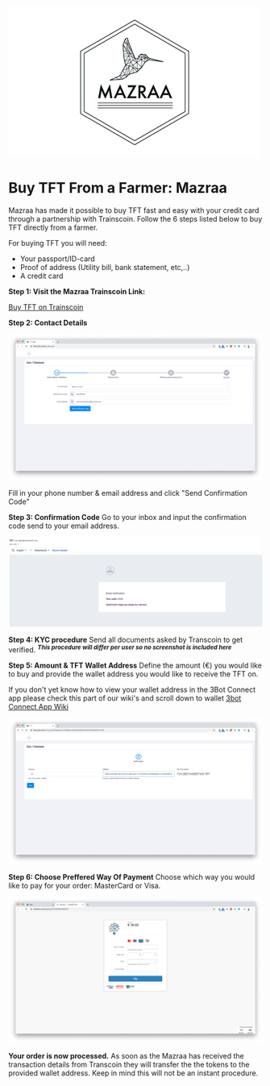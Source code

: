 ![alt](./img/mazraa_logo.jpg)

# Buy TFT From a Farmer: Mazraa 

Mazraa has made it possible to buy TFT fast and easy with your credit card through a partnership with Trainscoin.
Follow the 6 steps listed below to buy TFT directly from a farmer.

For buying TFT you will need:
- Your passport/ID-card
- Proof of address (Utility bill, bank statement, etc,..)
- A credit card

**Step 1: Visit the Mazraa Trainscoin Link:**

[Buy TFT on Trainscoin](https://transcoin.me/site/token_pay?p_id=6943&lang=en&sign=282aaae9f5a38ba19ef1ec9dd5b89903)

**Step 2: Contact Details**

![alt text](./img/transcoin_contactdetails.png)

Fill in your phone number & email address and click "Send Confirmation Code"



**Step 3: Confirmation Code**
Go to your inbox and input the confirmation code send to your email address.

![alt text](./img/transcoin_mail.png)

**Step 4: KYC procedure**
Send all documents asked by Transcoin to get verified.
<sup>***This procedure will differ per user so no screenshot is included here***</sup>

**Step 5: Amount & TFT Wallet Address**
Define the amount (€) you would like to buy and provide the wallet address you would like to receive the TFT on.

If you don't yet know how to view your wallet address in the 3Bot Connect app please check this part of our wiki's and scroll down to wallet [3bot Connect App Wiki](3bot_app.md)

![alt text](./img/transcoin_amounts.png)

**Step 6: Choose Preffered Way Of Payment**
Choose which way you would like to pay for your order:
MasterCard or Visa.

![alt text](./img/transcoin_psp.png)

**Your order is now processed.**
As soon as the Mazraa has received the transaction details from Transcoin they will transfer the the tokens to the provided wallet address.
Keep in mind this will not be an instant procedure.